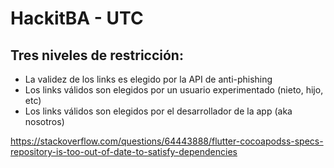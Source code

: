 # HackitBA - UTC

## Tres niveles de restricción:

- La validez de los links es elegido por la API de anti-phishing
- Los links válidos son elegidos por un usuario experimentado (nieto, hijo, etc)
- Los links válidos son elegidos por el desarrollador de la app (aka nosotros)

https://stackoverflow.com/questions/64443888/flutter-cocoapodss-specs-repository-is-too-out-of-date-to-satisfy-dependencies